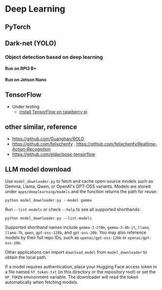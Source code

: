 
# Deep Learning 

## PyTorch

## Dark-net (YOLO)

### Object detection based on deep learning

#### Run on RPI3 B+


#### Run on Jetson Nano


## TensorFlow

- Under testing
  - [install TensorFlow on raspberry pi](https://www.tensorflow.org/install/install_raspbian)


## other similar, reference
- https://github.com/Guanghan/ROLO
- https://github.com/felixchenfy , https://github.com/felixchenfy/Realtime-Action-Recognition
- https://github.com/eldar/pose-tensorflow

## LLM model download

Use `model_downloader.py` to fetch and cache open-source models such as Gemma, Llama, Qwen, or OpenAI's GPT-OSS variants. Models are stored under `apps/deeplearning/models` and the function returns the path for reuse:

```
python model_downloader.py --model gemma
```

Run `--list-models` or check `--help` to see all supported shorthands:

```
python model_downloader.py --list-models
```

Supported shorthand names include `gemma-3-270m`, `gemma-3-4b-it`, `llama`, `llama-7b`, `qwen`, `gpt-oss-120b`, and `gpt-oss-20b`.
You may also reference models by their full repo IDs, such as `openai/gpt-oss-120b`
or `openai/gpt-oss-20b`.

Other applications can import `download_model` from `model_downloader` to obtain the local path.

If a model requires authentication, place your Hugging Face access token in a
file named `hf_token.txt` (in this directory or the repository root) or set the
`HF_TOKEN` environment variable. The downloader will read the token
automatically when fetching models.
